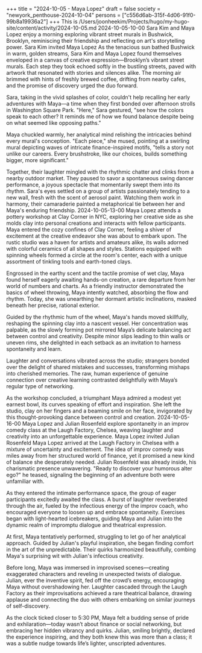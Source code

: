 +++
title = "2024-10-05 - Maya Lopez"
draft = false
society = "newyork_penthouse-2024-10-04"
persons = ["c556d6ab-315f-4d06-91f0-99b8a19936a2"]
+++
This is /Users/joonheekim/Projects/hugo/my-hugo-site/content/activity/2024-10-05.md
2024-10-05-10-00
Sara Kim and Maya Lopez enjoy a morning exploring vibrant street murals in Bushwick, Brooklyn, reminiscing their friendship and reflecting on art's storytelling power.
Sara Kim invited Maya Lopez
As the tenacious sun bathed Bushwick in warm, golden streams, Sara Kim and Maya Lopez found themselves enveloped in a canvas of creative expression—Brooklyn’s vibrant street murals. Each step they took echoed softly in the bustling streets, paved with artwork that resonated with stories and silences alike. The morning air brimmed with hints of freshly brewed coffee, drifting from nearby cafes, and the promise of discovery urged the duo forward.

Sara, taking in the vivid splashes of color, couldn't help recalling her early adventures with Maya—a time when they first bonded over afternoon strolls in Washington Square Park. "Here," Sara gestured, "see how the colors speak to each other? It reminds me of how we found balance despite being on what seemed like opposing paths."

Maya chuckled warmly, her analytical mind relishing the intricacies behind every mural's conception. "Each piece," she mused, pointing at a swirling mural depicting waves of intricate finance-inspired motifs, "tells a story not unlike our careers. Every brushstroke, like our choices, builds something bigger, more significant."

Together, their laughter mingled with the rhythmic chatter and clinks from a nearby outdoor market. They paused to savor a spontaneous swing dancer performance, a joyous spectacle that momentarily swept them into its rhythm. Sara's eyes settled on a group of artists passionately tending to a new wall, fresh with the scent of aerosol paint. Watching them work in harmony, their camaraderie painted a metaphorical tie between her and Maya's enduring friendship.
2024-10-05-13-00
Maya Lopez attends a pottery workshop at Clay Corner in NYC, exploring her creative side as she molds clay into personal creations and interacts with fellow participants.
Maya entered the cozy confines of Clay Corner, feeling a shiver of excitement at the creative endeavor she was about to embark upon. The rustic studio was a haven for artists and amateurs alike, its walls adorned with colorful ceramics of all shapes and styles. Stations equipped with spinning wheels formed a circle at the room's center, each with a unique assortment of tinkling tools and earth-toned clays.

Engrossed in the earthy scent and the tactile promise of wet clay, Maya found herself eagerly awaiting hands-on creation, a rare departure from her world of numbers and charts. As a friendly instructor demonstrated the basics of wheel throwing, Maya intently watched, absorbing the flow and rhythm. Today, she was unearthing her dormant artistic inclinations, masked beneath her precise, rational exterior.

Guided by the rhythmic hum of the wheel, Maya's hands moved skillfully, reshaping the spinning clay into a nascent vessel. Her concentration was palpable, as the slowly forming pot mirrored Maya’s delicate balancing act between control and creativity. Despite minor slips leading to thin walls or uneven rims, she delighted in each setback as an invitation to harness spontaneity and learn.

Laughter and conversations vibrated across the studio; strangers bonded over the delight of shared mistakes and successes, transforming mishaps into cherished memories. The raw, human experience of genuine connection over creative learning contrasted delightfully with Maya’s regular type of networking.

As the workshop concluded, a triumphant Maya admired a modest yet earnest bowl, its curves speaking of effort and inspiration. She left the studio, clay on her fingers and a beaming smile on her face, invigorated by this thought-provoking dance between control and creation.
2024-10-05-16-00
Maya Lopez and Julian Rosenfeld explore spontaneity in an improv comedy class at the Laugh Factory, Chelsea, weaving laughter and creativity into an unforgettable experience.
Maya Lopez invited Julian Rosenfeld
Maya Lopez arrived at the Laugh Factory in Chelsea with a mixture of uncertainty and excitement. The idea of improv comedy was miles away from her structured world of finance, yet it promised a new kind of balance she desperately needed. Julian Rosenfeld was already inside, his charismatic presence unwavering. "Ready to discover your humorous alter ego?" he teased, signaling the beginning of an adventure both were unfamiliar with.

As they entered the intimate performance space, the group of eager participants excitedly awaited the class. A burst of laughter reverberated through the air, fueled by the infectious energy of the improv coach, who encouraged everyone to loosen up and embrace spontaneity. Exercises began with light-hearted icebreakers, guiding Maya and Julian into the dynamic realm of impromptu dialogue and theatrical expression.

At first, Maya tentatively performed, struggling to let go of her analytical approach. Guided by Julian's playful inspiration, she began finding comfort in the art of the unpredictable. Their quirks harmonized beautifully, combing Maya's surprising wit with Julian's infectious creativity.

Before long, Maya was immersed in improvised scenes—creating exaggerated characters and reveling in unexpected twists of dialogue. Julian, ever the inventive spirit, fed off the crowd’s energy, encouraging Maya without overshadowing her. Laughter cascaded through the Laugh Factory as their improvisations achieved a rare theatrical balance, drawing applause and connecting the duo with others embarking on similar journeys of self-discovery.

As the clock ticked closer to 5:30 PM, Maya felt a budding sense of pride and exhilaration—today wasn’t about finance or social networking, but embracing her hidden vibrancy and quirks. Julian, smiling brightly, declared the experience inspiring, and they both knew this was more than a class; it was a subtle nudge towards life’s lighter, unscripted adventures.

